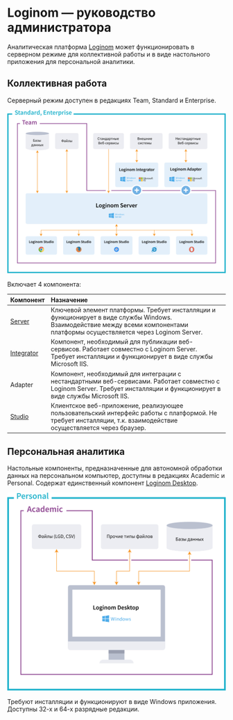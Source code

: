 # Loginom — руководство администратора

Аналитическая платформа [Loginom](https://help.loginom.ru) может функционировать в серверном режиме для коллективной работы и в виде настольного приложения для персональной аналитики.

## Коллективная работа

Серверный режим доступен в редакциях Team, Standard и Enterprise.

![Редакции для коллективной работы](./lg_group.svg)

Включает 4 компонента:

| Компонент | Назначение |
|:----------|:-----------|
| [Server](./server/README.md) | Ключевой элемент платформы. Требует инсталляции и функционирует в виде службы Windows. Взаимодействие между всеми компонентами платформы осуществляется через Loginom Server.|
| [Integrator](./integrator/README.md) | Компонент, необходимый для публикации веб-сервисов. Работает совместно с Loginom Server. Требует инсталляции и функционирует в виде службы Microsoft IIS.|
| Adapter | Компонент, необходимый для интеграции с нестандартными веб-сервисами. Работает совместно с Loginom Server. Требует инсталляции и функционирует в виде службы Microsoft IIS. |
| [Studio](./studio/README.md) | Клиентское веб-приложение, реализующее пользовательский интерфейс работы с платформой. Не требует инсталляции, т.к. взаимодействие осуществляется через браузер. |

## Персональная аналитика

Настольные компоненты, предназначенные для автономной обработки данных на персональном компьютер, доступны в редакциях Academic и Personal. Содержат единственный компонент [Loginom Desktop](./desktop/README.md).

![Редакции для персональной работы.](./lg_personal.svg)

Требуют инсталляции и функционируют в виде Windows приложения. Доступны 32-х и 64-х разрядные редакции.
